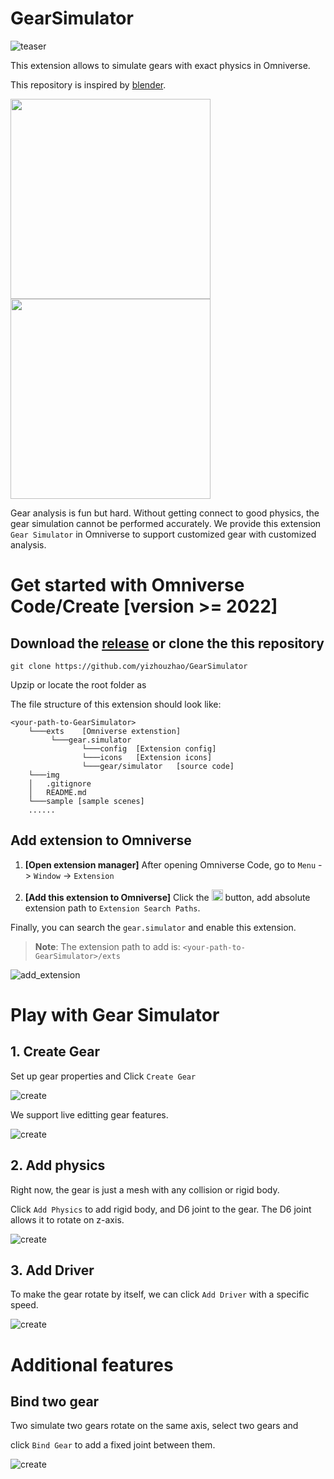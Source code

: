 # GearSimulator

![teaser](img/teaser.PNG)

This extension allows to simulate gears with exact physics in Omniverse.

This repository is inspired by [blender](https://www.blender.org/).

<div>
    <img src='./img/gear_demo.gif' width='320px'>
    <img src='./img/preview3.gif' width='320px'>
</div>


Gear analysis is fun but hard. Without getting connect to good physics, the gear simulation cannot be performed accurately. We provide this extension `Gear Simulator` in Omniverse to support customized gear with customized analysis.

# Get started with Omniverse Code/Create [version >= 2022]

## Download the [release](https://github.com/yizhouzhao/GearSimulator/releases/tag/0.2) or clone the this repository 

```
git clone https://github.com/yizhouzhao/GearSimulator
```

Upzip or locate the root folder as <your-path-to-GearSimulator>

The file structure of this extension should look like:

```
<your-path-to-GearSimulator>
    └───exts    [Omniverse extenstion]
         └───gear.simulator
                └───config  [Extension config]
                └───icons   [Extension icons]
                └───gear/simulator   [source code]
    └───img   
    │   .gitignore 
    │   README.md  
    └───sample [sample scenes]   
    ......
```

## Add extension to Omniverse

1. **[Open extension manager]** After opening Omniverse Code, go to `Menu` -> `Window` -> `Extension`

2. **[Add this extension to Omniverse]** Click the  <img src="https://github.githubassets.com/images/icons/emoji/unicode/2699.png?v8" width="18"> button, add absolute extension path to `Extension Search Paths`.

Finally, you can search the `gear.simulator` and enable this extension.

> **Note**:
> The extension path to add is: `<your-path-to-GearSimulator>/exts`

![add_extension](img/add_extension.PNG)


# Play with Gear Simulator

## 1. Create Gear

Set up gear properties and Click `Create Gear`

![create](img/create_gear.png)

We support live editting gear features.

![create](img/live_edit.png)

## 2. Add physics

Right now, the gear is just a mesh with any collision or rigid body. 

Click `Add Physics` to add rigid body, and D6 joint to the gear. The D6 joint allows it to rotate on z-axis.

![create](img/add_physics.png)

## 3. Add Driver

To make the gear rotate by itself, we can click `Add Driver` with a specific speed.

![create](img/add_driver.png)


# Additional features

## Bind two gear

Two simulate two gears rotate on the same axis, select two gears and 

click `Bind Gear` to add a fixed joint between them.

![create](img/bind_gear.png)